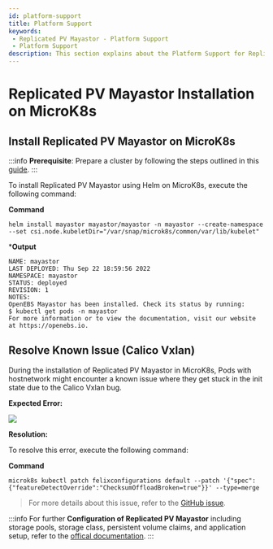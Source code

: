 ```yaml
---
id: platform-support
title: Platform Support
keywords:
 - Replicated PV Mayastor - Platform Support
 - Platform Support
description: This section explains about the Platform Support for Replicated PV Mayastor.
---
```

# Replicated PV Mayastor Installation on MicroK8s

## Install Replicated PV Mayastor on MicroK8s

:::info
**Prerequisite**: Prepare a cluster by following the steps outlined in this [guide](../replicated-pv-mayastor/rs-installation.md#preparing-the-cluster).
:::

To install Replicated PV Mayastor using Helm on MicroK8s, execute the following command:

**Command**

```
helm install mayastor mayastor/mayastor -n mayastor --create-namespace  --set csi.node.kubeletDir="/var/snap/microk8s/common/var/lib/kubelet"
```

***Output**

```
NAME: mayastor
LAST DEPLOYED: Thu Sep 22 18:59:56 2022
NAMESPACE: mayastor
STATUS: deployed
REVISION: 1
NOTES:
OpenEBS Mayastor has been installed. Check its status by running:
$ kubectl get pods -n mayastor
For more information or to view the documentation, visit our website at https://openebs.io.
```

## Resolve Known Issue (Calico Vxlan)

During the installation of Replicated PV Mayastor in MicroK8s, Pods with hostnetwork might encounter a known issue where they get stuck in the init state due to the Calico Vxlan bug.

**Expected Error:**

![](https://hackmd.io/_uploads/Syigxz7u3.png)

**Resolution:**

To resolve this error, execute the following command:

**Command**

```
microk8s kubectl patch felixconfigurations default --patch '{"spec":{"featureDetectOverride":"ChecksumOffloadBroken=true"}}' --type=merge
```

> For more details about this issue, refer to the [GitHub issue](https://github.com/canonical/microk8s/issues/3695).

:::info
For further **Configuration of Replicated PV Mayastor** including storage pools, storage class, persistent volume claims, and application setup, refer to the [offical documentation](../replicated-pv-mayastor/rs-configuration.md).
:::

